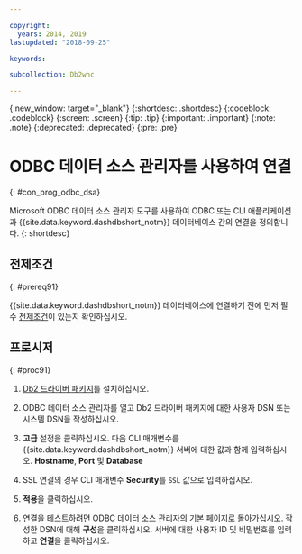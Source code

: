 ```yaml
---

copyright:
  years: 2014, 2019
lastupdated: "2018-09-25"

keywords:

subcollection: Db2whc

---
```


<!-- Attribute definitions --> 
{:new_window: target="_blank"}
{:shortdesc: .shortdesc}
{:codeblock: .codeblock}
{:screen: .screen}
{:tip: .tip}
{:important: .important}
{:note: .note}
{:deprecated: .deprecated}
{:pre: .pre}

# ODBC 데이터 소스 관리자를 사용하여 연결
{: #con_prog_odbc_dsa}

Microsoft ODBC 데이터 소스 관리자 도구를 사용하여 ODBC 또는 CLI 애플리케이션과 {{site.data.keyword.dashdbshort_notm}} 데이터베이스 간의 연결을 정의합니다.
{: shortdesc}

## 전제조건
{: #prereq91}

{{site.data.keyword.dashdbshort_notm}} 데이터베이스에 연결하기 전에 먼저 필수 [전제조건](/docs/services/Db2whc/connecting/connecting.html#prereqs)이 있는지 확인하십시오.

<!-- Before you can connect to your database, you must perform the following steps:

- [Verify prerequisites](prereqs.html), including installing driver packages, configuring your local environment, and downloading SSL certificates (if needed)
- Collect [connection information](credentials.html), including database details such as host name and port numbers, and connection credentials such as user ID and password -->

## 프로시저
{: #proc91}

1. [Db2 드라이버 패키지](/docs/services/Db2whc/connecting/driver_pkg.html)를 설치하십시오.

2. ODBC 데이터 소스 관리자를 열고 Db2 드라이버 패키지에 대한 사용자 DSN 또는 시스템 DSN을 작성하십시오.
    
3. **고급** 설정을 클릭하십시오. 다음 CLI 매개변수를 {{site.data.keyword.dashdbshort_notm}} 서버에 대한 값과 함께 입력하십시오. **Hostname**, **Port** 및 **Database**
    
4. SSL 연결의 경우 CLI 매개변수 **Security**를 `SSL` 값으로 입력하십시오.
    
5. **적용**을 클릭하십시오.
    
6. 연결을 테스트하려면 ODBC 데이터 소스 관리자의 기본 페이지로 돌아가십시오. 작성한 DSN에 대해 **구성**을 클릭하십시오. 서버에 대한 사용자 ID 및 비밀번호를 입력하고 **연결**을 클릭하십시오.


